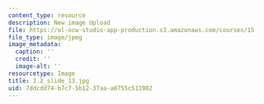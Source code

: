 ```yaml
---
content_type: resource
description: New image Upload
file: https://ol-ocw-studio-app-production.s3.amazonaws.com/courses/15-s21-nuts-and-bolts-of-business-plans-january-iap-2014/7ddcdd74b7c75b1237aaa8755c511982_2.2_slide_13.jpg
file_type: image/jpeg
image_metadata:
  caption: ''
  credit: ''
  image-alt: ''
resourcetype: Image
title: 2.2_slide_13.jpg
uid: 7ddcdd74-b7c7-5b12-37aa-a8755c511982
---
```

